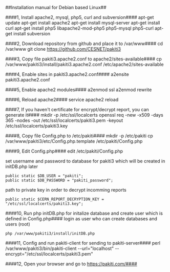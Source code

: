 ##Installation manual for Debian based Linux##

####1, Install apache2, mysql, php5, curl and subversion####
    apt-get update
    apt-get install apache2
    apt-get install mysql-server
    apt-get install curl
    apt-get install php5 libapache2-mod-php5 php5-mysql php5-curl
    apt-get install subversion

####2, Download repository from github and place it to /var/www####
    cd /var/www
    git clone https://github.com/CESNET/pakiti3

####3, Copy file pakiti3.apache2.conf to apache2/sites-available####
    cp /var/www/pakiti3/install/pakiti3.apache2.conf /etc/apache2/sites-available

####4, Enable sites in pakiti3.apache2.conf####
    a2ensite pakiti3.apache2.conf

####5, Enable apache2 modules####
    a2enmod ssl
    a2enmod rewrite

####6, Reload apache2####
    service apache2 reload
    
####7, If you haven't certificate for encrypt/decrypt report, you can generate it####
    mkdir -p /etc/ssl/localcerts
    openssl req -new -x509 -days 365 -nodes -out /etc/ssl/localcerts/pakiti3.pem -keyout /etc/ssl/localcerts/pakiti3.key

####8, Copy file Config.php to /etc/pakiti####
    mkdir -p /etc/pakiti
    cp /var/www/pakiti3/etc/Config.php.template /etc/pakiti/Config.php

####9, Edit Config.php####
    edit /etc/pakiti/Config.php

set username and password to database for pakiti3 which will be created in initDB.php later

    public static $DB_USER = "pakiti";
    public static $DB_PASSWORD = "pakiti_password";

path to private key in order to decrypt incomming reports

    public static $CERN_REPORT_DECRYPTION_KEY = "/etc/ssl/localcerts/pakiti3.key";

####10, Run php initDB.php for initalize database and create user which is defined in Config.php####
login as user who can create databases and users (root)

    php /var/www/pakiti3/install/initDB.php

####11, Config and run pakiti-client for sending to pakiti-server####
    perl /var/www/pakiti3/bin/pakiti-client --url="localhost" --encrypt="/etc/ssl/localcerts/pakiti3.pem"

####12, Open your browser and go to https://pakiti.com/####
